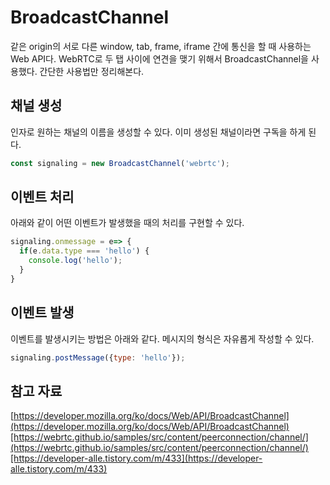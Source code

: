 # BroadcastChannel

같은 origin의 서로 다른 window, tab, frame, iframe 간에 통신을 할 때 사용하는 Web API다. WebRTC로 두 탭 사이에 연견을 맺기 위해서 BroadcastChannel을 사용했다. 간단한  사용법만 정리해본다.

## 채널 생성

인자로 원하는 채널의 이름을 생성할 수 있다. 이미 생성된 채널이라면 구독을 하게 된다.

```jsx
const signaling = new BroadcastChannel('webrtc');
```

## 이벤트 처리

아래와 같이 어떤 이벤트가 발생했을 때의 처리를 구현할 수 있다.

```jsx
signaling.onmessage = e=> {
  if(e.data.type === 'hello') {
    console.log('hello');
  }
}
```

## 이벤트 발생

이벤트를 발생시키는 방법은 아래와 같다. 메시지의 형식은 자유롭게 작성할 수 있다.

```jsx
signaling.postMessage({type: 'hello'});
```

## 참고 자료

[https://developer.mozilla.org/ko/docs/Web/API/BroadcastChannel](https://developer.mozilla.org/ko/docs/Web/API/BroadcastChannel)[https://webrtc.github.io/samples/src/content/peerconnection/channel/](https://webrtc.github.io/samples/src/content/peerconnection/channel/)[https://developer-alle.tistory.com/m/433](https://developer-alle.tistory.com/m/433)